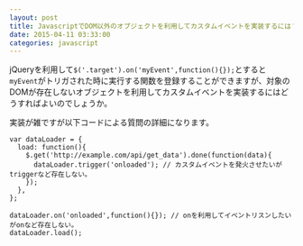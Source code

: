 ```yaml
---
layout: post
title: JavascriptでDOM以外のオブジェクトを利用してカスタムイベントを実装するには？
date: 2015-04-11 03:33:00
categories: javascript
---
```

<p>jQueryを利用して<code>$('.target').on('myEvent',function(){});</code>とすると<code>myEvent</code>がトリガされた時に実行する関数を登録することができますが、対象のDOMが存在しないオブジェクトを利用してカスタムイベントを実装するにはどうすればよいのでしょうか。</p>

<p>実装が雑ですが以下コードによる質問の詳細になります。</p>

```
var dataLoader = {
  load: function(){
    $.get('http://example.com/api/get_data').done(function(data){
      dataLoader.trigger('onloaded'); // カスタムイベントを発火させたいがtriggerなど存在しない。
    });
  },
};

dataLoader.on('onloaded',function(){}); // onを利用してイベントリスンしたいがonなど存在しない。
dataLoader.load();
```
